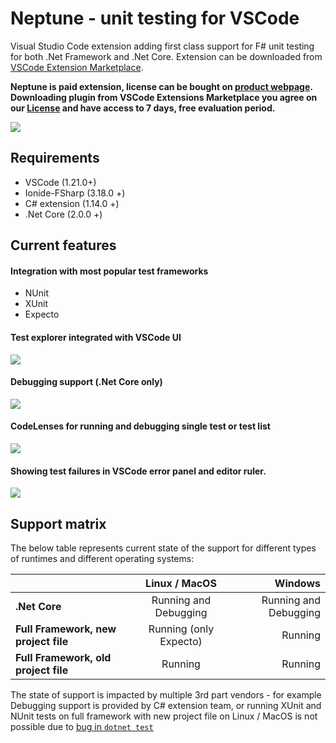 # Neptune - unit testing for VSCode

Visual Studio Code extension adding first class support for F# unit testing for both .Net Framework and .Net Core. Extension can be downloaded from [VSCode Extension Marketplace](https://marketplace.visualstudio.com/items?itemName=LambdaFactory.neptune).

**Neptune is paid extension, license can be bought on [product webpage](https://gumroad.com/l/NeptunePlugin). Downloading plugin from VSCode Extensions Marketplace you agree on our [License](LICENSE.md) and have access to 7 days, free evaluation period.**

![](Img/Screenshot%20from%202018-03-27%2000.32.40.png)

## Requirements

* VSCode (1.21.0+)
* Ionide-FSharp (3.18.0 +)
* C# extension (1.14.0 +)
* .Net Core (2.0.0 +)

## Current features

#### Integration with most popular test frameworks

* NUnit
* XUnit
* Expecto

#### Test explorer integrated with VSCode UI

![](Img/Screenshot%20from%202018-03-27%2000.26.58.png)

#### Debugging support (.Net Core only)

![](Img/Screenshot%20from%202018-03-27%2014.35.14.png)

#### CodeLenses for running and debugging single test or test list

![](Img/Screenshot%20from%202018-03-27%2000.41.55.png)

#### Showing test failures in VSCode error panel and editor ruler.

![](Img/Screenshot%20from%202018-03-27%2000.48.44.png)

## Support matrix

The below table represents current state of the support for different types of runtimes and different operating systems:

|                                  | Linux / MacOS | Windows |
| ------------- |:-------------:| -----:|
| **.Net Core**                        | Running and Debugging | Running and Debugging |
| **Full Framework, new project file** | Running (only Expecto) | Running |
| **Full Framework, old project file** | Running | Running |

The state of support is impacted by multiple 3rd part vendors - for example Debugging support is provided by C# extension team, or running XUnit and NUnit tests on full framework with new project file on Linux / MacOS is not possible due to [bug in `dotnet test`](https://github.com/Microsoft/vstest/issues/1284)
